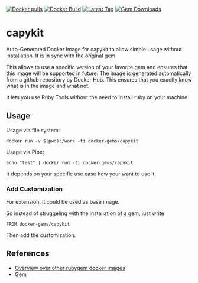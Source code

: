 [![Docker pulls](https://img.shields.io/docker/pulls/rubygem/capykit.svg)](https://hub.docker.com/r/rubygem/capykit/)
[![Docker Build](https://img.shields.io/docker/automated/rubygem/capykit.svg)](https://hub.docker.com/r/rubygem/capykit/)
[![Latest Tag](https://img.shields.io/github/tag/docker-rubygem/capykit.svg)](https://hub.docker.com/r/rubygem/capykit/)
[![Gem Downloads](https://img.shields.io/gem/dt/capykit.svg)](https://rubygems.org/gems/capykit/)
# capykit

Auto-Generated Docker image for capykit to allow simple usage without installation.
It is in sync with the original gem.

This allows to use a specific version of your favorite gem and ensures that this image will be supported in future.
The image is generated automatically from a github repository by Docker Hub.
This ensures that you exactly know what is in the image and what not.

It lets you use Ruby Tools without the need to install ruby on your machine.

## Usage

Usage via file system:

`docker run -v $(pwd):/work -ti docker-gems/capykit`

Usage via Pipe:

`echo "test" | docker run -ti docker-gems/capykit`

It depends on your specific use case how your want to use it.

### Add Customization

For extension, it could be used as base image.

So instead of struggeling with the installation of a gem, just write

`FROM docker-gems/capykit`

Then add the customization.

## References

 - [Overview over other rubygem docker images](https://github.com/thinkbot/docker-rubygem)
 - [Gem](https://rubygems.org/gems/capykit/)
